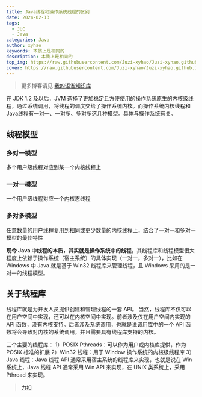 ```yaml
---
title: Java线程和操作系统线程的区别
date: 2024-02-13
tags:
  - JUC
  - Java
categories: Java
author: xyhao
keywords: 本质上是相同的
description: 本质上是相同的
top_img: https://raw.githubusercontent.com/Juzi-xyhao/Juzi-xyhao.github.io/master/assets/articleCover/2024-02-13-Thread.png
cover: https://raw.githubusercontent.com/Juzi-xyhao/Juzi-xyhao.github.io/master/assets/articleCover/2024-02-13-Thread.png
---
```

> 更多博客请见 [我的语雀知识库](https://www.yuque.com/u41117719/xd1qgc)

在 JDK 1.2 及以后，JVM 选择了更加稳定且方便使用的操作系统原生的内核级线程，通过系统调用，将线程的调度交给了操作系统内核。而操作系统内核线程和Java线程有一对一、一对多、多对多这几种模型。具体与操作系统有关。

## 线程模型
### 多对一模型
多个用户级线程对应到某一个内核线程上
### 一对一模型
一个用户级线程对应一个内核态线程
### 多对多模型
任意数量的用户线程复用到相同或更少数量的内核线程上，结合了一对一和多对一模型的最佳特性


**现今 Java 中线程的本质，其实就是操作系统中的线程**，其线程库和线程模型很大程度上依赖于操作系统（宿主系统）的具体实现（一对一，多对一），比如在 Windows 中 Java 就是基于 Win32 线程库来管理线程，且 Windows 采用的是一对一的线程模型。

## 关于线程库
线程库就是为开发人员提供创建和管理线程的一套 API。
当然，线程库不仅可以在用户空间中实现，还可以在内核空间中实现。前者涉及仅在用户空间内实现的 API 函数，没有内核支持。后者涉及系统调用，也就是说调用库中的一个 API 函数将会导致对内核的系统调用，并且需要具有线程库支持的内核。

三个主要的线程库：
1）POSIX Pthreads：可以作为用户或内核库提供，作为 POSIX 标准的扩展
2）Win32 线程：用于 Window 操作系统的内核级线程库
3）Java 线程：Java 线程 API 通常采用宿主系统的线程库来实现，也就是说在 Win 系统上，Java 线程 API 通常采用 Win API 来实现，在 UNIX 类系统上，采用 Pthread 来实现。

> [力扣](https://leetcode.cn/leetbook/read/concurrency/atqmpr/)


